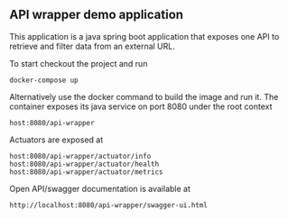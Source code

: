 ## API wrapper demo application

This application is a java spring boot application that exposes one API to retrieve and filter data from an external URL.

To start checkout the project  and run 

```docker-compose up```


Alternatively use the docker command to build the image and run it. The container exposes its java service on port 8080 under the root context 

```host:8080/api-wrapper```


Actuators are exposed at 

```
host:8080/api-wrapper/actuator/info
host:8080/api-wrapper/actuator/health
host:8080/api-wrapper/actuator/metrics

```

Open API/swagger documentation is available at 

```http://localhost:8080/api-wrapper/swagger-ui.html```